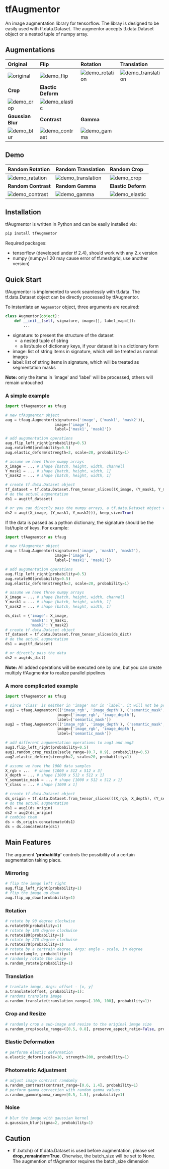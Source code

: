
# tfAugmentor
An image augmentation library for tensorflow. The libray is designed to be easily used with tf.data.Dataset. The augmentor accepts tf.data.Dataset object or a nested tuple of numpy array. 

## Augmentations
| **Original** | **Flip** | **Rotation** | **Translation** |
|:---------|:---------|:---------| :-------- |
| ![original](/demo/image/plant_grid.png) | ![demo_flip](/demo/demo_flip.png) | ![demo_rotation](/demo/demo_rotation.png) | ![demo_translation](/demo/demo_translation.png) |
| **Crop** | **Elactic Deform** |  |  |
| ![demo_crop](/demo/demo_crop.png) | ![demo_elastic](/demo/demo_elastic.png) |  |  |
| **Gaussian Blur**  | **Contrast** | **Gamma** | 
| ![demo_blur](/demo/demo_blur.png) | ![demo_contrast](/demo/demo_contrast.png) | ![demo_gamma](/demo/demo_gamma.png) |  |

## Demo

| **Random Rotation** | **Random Translation** | **Random Crop** |
|:---------|:---------|:---------| 
| ![demo_ratation](/demo/gif/demo_random_rotation.gif) | ![demo_translation](/demo/gif/demo_random_translation.gif) | ![demo_crop](/demo/gif/demo_random_crop.gif) |
| **Random Contrast** | **Random Gamma** | **Elastic Deform** |
| ![demo_contrast](/demo/gif/demo_random_contrast.gif) | ![demo_gamma](/demo/gif/demo_random_gamma.gif) | ![demo_elastic](/demo/gif/demo_random_elastic.gif) |




## Installation
tfAugmentor is written in Python and can be easily installed via:
```python
pip install tfAugmentor
```
Required packages:
- tensorflow (developed under tf 2.4), should work with any 2.x version
- numpy (numpy=1.20 may cause error of tf.meshgrid, use another version)

## Quick Start
tfAugmentor is implemented to work seamlessly with tf.data. The tf.data.Dataset object can be directly processed by tfAugmentor.

To instantiate an `Augmentor` object, three arguments are required:

```python
class Augmentor(object):
    def __init__(self, signature, image=[], label_map=[]):
		...
```

- signature: to present the structure of the dataset 
    - a nested tuple of string
    - a list/tuple of dictionary keys, if your dataset is in a dictionary form
- image: list of string items in signature, which will be treated as normal images
- label: list of string items in signature, which will be treated as segmentation masks

**Note:** only the items in 'image' and 'label' will be processed, others will remain untouched

### A simple example
```python
import tfAugmentor as tfaug

# new tfAugmentor object
aug = tfaug.Augmentor(signature=('image', ('mask1', 'mask2')), 
                      image=['image'], 
                      label=['mask1', 'mask2'])

# add augumentation operations
aug.flip_left_right(probability=0.5)
aug.rotate90(probability=0.5)
aug.elastic_deform(strength=2, scale=20, probability=1)

# assume we have three numpy arrays
X_image = ... # shape [batch, height, width, channel]
Y_mask1 = ... # shape [batch, height, width, 1]
Y_mask2 = ... # shape [batch, height, width, 1]

# create tf.data.Dataset object
tf_dataset = tf.data.Dataset.from_tensor_slices((X_image, (Y_mask1, Y_mask2))))
# do the actual augmentation
ds1 = aug(tf_dataset)

# or you can directly pass the numpy arrays, a tf.data.Dataset object will be returned 
ds2 = aug((X_image, (Y_mask1, Y_mask2))), keep_size=True)
```

If the data is passed as a python dictionary, the signature should be the list/tuple of keys. For example:

```python
import tfAugmentor as tfaug

# new tfAugmentor object
aug = tfaug.Augmentor(signature=('image', 'mask1', 'mask2'), 
                      image=['image'], 
                      label=['mask1', 'mask2'])

# add augumentation operations
aug.flip_left_right(probability=0.5)
aug.rotate90(probability=0.5)
aug.elastic_deform(strength=2, scale=20, probability=1)

# assume we have three numpy arrays
X_image = ... # shape [batch, height, width, channel]
Y_mask1 = ... # shape [batch, height, width, 1]
Y_mask2 = ... # shape [batch, height, width, 1]

ds_dict = {'image': X_image,
           'mask1': Y_mask1,
           'mask2': Y_mask2}
# create tf.data.Dataset object
tf_dataset = tf.data.Dataset.from_tensor_slices(ds_dict)
# do the actual augmentation
ds1 = aug(tf_dataset)

# or directly pass the data
ds2 = aug(ds_dict)
```

**Note:** All added operations will be executed one by one, but you can create multiply tfAugmentor to realize parallel pipelines

### A more complicated example

```python
import tfAugmentor as tfaug

# since 'class' is neither in 'image' nor in 'label', it will not be processed 
aug1 = tfaug.Augmentor((('image_rgb', 'image_depth'), ('semantic_mask', 'class')), 
                       image=['image_rgb', 'image_depth'], 
                       label=['semantic_mask'])
aug2 = tfaug.Augmentor((('image_rgb', 'image_depth'), ('semantic_mask', 'class')), 
                       image=['image_rgb', 'image_depth'], 
                       label=['semantic_mask'])

# add different augumentation operations to aug1 and aug2 
aug1.flip_left_right(probability=0.5)
aug1.random_crop_resize(sacle_range=(0.7, 0.9), probability=0.5)
aug2.elastic_deform(strength=2, scale=20, probability=1)

# assume we have the 1000 data samples
X_rgb = ...  # shape [1000 x 512 x 512 x 3]
X_depth = ... # shape [1000 x 512 x 512 x 1]
Y_semantic_mask = ... # shape [1000 x 512 x 512 x 1]
Y_class = ... # shape [1000 x 1]

# create tf.data.Dataset object
ds_origin = tf.data.Dataset.from_tensor_slices(((X_rgb, X_depth), (Y_semantic_mask, Y_class))))
# do the actual augmentation
ds1 = aug1(ds_origin)
ds2 = aug2(ds_origin)
# combine them
ds = ds_origin.concatenate(ds1)
ds = ds.concatenate(ds1)

```

## Main Features

The argument **'probability'** controls the possibility of a certain augmentation taking place. 

### Mirroring
```python
# flip the image left right  
aug.flip_left_right(probability=1)
# flip the image up down 
aug.flip_up_down(probability=1) 
```
### Rotation
```python
# rotate by 90 degree clockwise
a.rotate90(probability=1) 
# rotate by 180 degree clockwise
a.rotate180(probability=1)
# rotate by 270 degree clockwise 
a.rotate270(probability=1) 
# rotate by a certrain degree, Args: angle - scala, in degree
a.rotate(angle, probability=1) 
# randomly rotate the image
a.random_rotate(probability=1) 
```

### Translation
```python
# tranlate image, Args: offset - [x, y]
a.translate(offset, probability=1):
# randoms translate image 
a.random_translate(translation_range=[-100, 100], probability=1):
```

### Crop and Resize
```python
# randomly crop a sub-image and resize to the original image size
a.random_crop(scale_range=([0.5, 0.8], preserve_aspect_ratio=False, probability=1) 
```

### Elastic Deformation
```python
# performa elastic deformation
a.elastic_deform(scale=10, strength=200, probability=1)
```

### Photometric Adjustment
```python
# adjust image contrast randomly
a.random_contrast(contrast_range=[0.6, 1.4], probability=1)
# perform gamma correction with random gamma values
a.random_gamma(gamma_range=[0.5, 1.5], probability=1)
```

### Noise
```python
# blur the image with gaussian kernel
a.gaussian_blur(sigma=2, probability=1)
```


## Caution
- If .batch() of tf.data.Dataset is used before augmentation, please set **drop_remainder=True**. Oherwise, the batch_size will be set to None. The augmention of tfAgmentor requires the batch_size dimension    